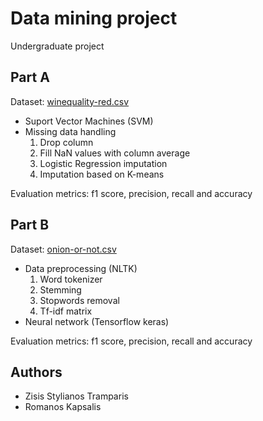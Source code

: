 # Data mining project
Undergraduate project
## Part A
Dataset: [winequality-red.csv](https://github.com/rkapsalis/Data-mining-project/blob/master/Part%20A/winequality-red.csv)
* Suport Vector Machines (SVM)
* Missing data handling
  1. Drop column
  2. Fill NaN values with column average
  3. Logistic Regression imputation
  4. Imputation based on K-means
  
Evaluation metrics: f1 score, precision, recall and accuracy
 
## Part B
Dataset: [onion-or-not.csv](https://github.com/rkapsalis/Data-mining-project/blob/master/Part%20B/onion-or-not.csv)
* Data preprocessing (NLTK)
  1. Word tokenizer
  2. Stemming
  3. Stopwords removal
  4. Tf-idf matrix
* Neural network (Tensorflow keras)

Evaluation metrics: f1 score, precision, recall and accuracy

## Authors
* Zisis Stylianos Tramparis
* Romanos Kapsalis
